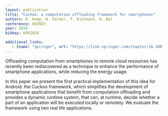 ```yaml
---
layout: publication
title: "Cuckoo: a computation offloading framework for smartphones"
authors: R. Kemp, N. Palmer, T. Kielmann, H. Bal
conference: USENIX
year: 2010
bibkey: KPK2010

additional_links:
   - {name: "Springer", url: "https://link.springer.com/chapter/10.1007/978-3-642-29336-8_4"}
---
```

Offloading computation from smartphones to remote cloud resources has recently been rediscovered as a technique to enhance the performance of smartphone applications, while reducing the energy usage.

In this paper we present the first practical implementation of this idea for Android: the Cuckoo framework, which simplifies the development of smartphone applications that benefit from computation offloading and provides a dynamic runtime system, that can, at runtime, decide whether a part of an application will be executed locally or remotely. We evaluate the framework using two real life applications.


